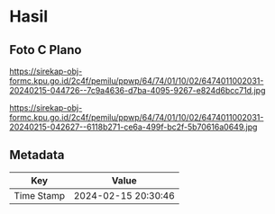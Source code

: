 # Hasil

## Foto C Plano

https://sirekap-obj-formc.kpu.go.id/2c4f/pemilu/ppwp/64/74/01/10/02/6474011002031-20240215-044726--7c9a4636-d7ba-4095-9267-e824d6bcc71d.jpg

https://sirekap-obj-formc.kpu.go.id/2c4f/pemilu/ppwp/64/74/01/10/02/6474011002031-20240215-042627--6118b271-ce6a-499f-bc2f-5b70616a0649.jpg


## Metadata

| Key        | Value               |
| ---------- | ------------------- |
| Time Stamp | 2024-02-15 20:30:46 |



